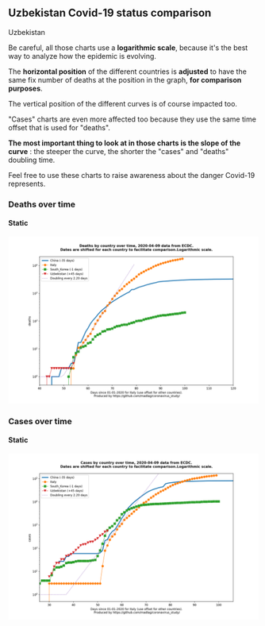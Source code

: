 ## Uzbekistan Covid-19 status comparison 

Uzbekistan



Be careful, all those charts use a **logarithmic scale**, because it's the best way to analyze how the epidemic is evolving.
 
The **horizontal position** of the different countries is **adjusted** to have the same fix number of deaths at the position in the graph, **for comparison purposes**.

The vertical position of the different curves is of course impacted too.

"Cases" charts are even more affected too because they use the same time offset that is used for "deaths".

**The most important thing to look at in those charts is the slope of the curve** : the steeper the curve, the shorter the "cases" and "deaths" doubling time.

Feel free to use these charts to raise awareness about the danger Covid-19 represents. 


 
### Deaths over time
 
#### Static
![Uzbekistan covid-19 deaths static chart](https://raw.githubusercontent.com/madlag/coronavirus_study/master/notebooks/graphs/2020-04-09/countries/Uzbekistan/2020-04-09_Uzbekistan_deaths.png "Uzbekistan covid-19 deaths static chart")   

 
### Cases over time
 
#### Static
![Uzbekistan covid-19 cases static chart](https://raw.githubusercontent.com/madlag/coronavirus_study/master/notebooks/graphs/2020-04-09/countries/Uzbekistan/2020-04-09_Uzbekistan_cases.png "Uzbekistan covid-19 cases static chart")   

